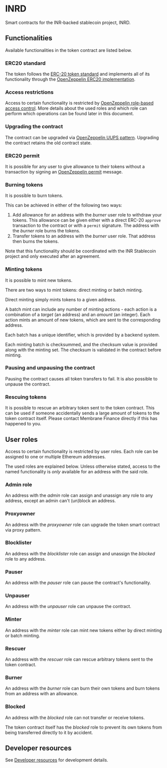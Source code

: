 # INRD

Smart contracts for the INR-backed stablecoin project, INRD.

## Functionalities

Available functionalities in the token contract are listed below.

### ERC20 standard

The token follows the [ERC-20 token standard](https://eips.ethereum.org/EIPS/eip-20) and implements all of its functionality through the [OpenZeppelin ERC20 implementation](https://docs.openzeppelin.com/contracts/4.x/erc20).

### Access restrictions

Access to certain functionality is restricted by [OpenZeppelin role-based access control](https://docs.openzeppelin.com/contracts/4.x/access-control#role-based-access-control). More details about the used roles and which role can perform which operations can be found later in this document.

### Upgrading the contract

The contract can be upgraded via [OpenZeppelin UUPS pattern](https://docs.openzeppelin.com/contracts/4.x/api/proxy#transparent-vs-uups). Upgrading the contract retains the old contract state.

### ERC20 permit

It is possible for any user to give allowance to their tokens without a transaction by signing an [OpenZeppelin permit](https://docs.openzeppelin.com/contracts/4.x/api/token/erc20#ERC20Permit) message.

### Burning tokens

It is possible to burn tokens.

This can be achieved in either of the following two ways:

1. Add allowance for an address with the _burner_ user role to withdraw your tokens. This allowance can be given either with a direct ERC-20 `approve` transaction to the contract or with a `permit` signature. The address with the _burner_ role burns the tokens.
2. Transfer tokens to an address with the _burner_ user role. That address then burns the tokens.

Note that this functionality should be coordinated with the INR Stablecoin project and only executed after an agreement.

### Minting tokens

It is possible to mint new tokens.

There are two ways to mint tokens: direct minting or batch minting.

Direct minting simply mints tokens to a given address.

A batch mint can include any number of minting actions - each action is a combination of a _target_ (an address) and an _amount_ (an integer). Each action mints an amount of new tokens, which are sent to the corresponding address.

Each batch has a unique identifier, which is provided by a backend system.

Each minting batch is checksummed, and the checksum value is provided along with the minting set. The checksum is validated in the contract before minting.

### Pausing and unpausing the contract

Pausing the contract causes all token transfers to fail. It is also possible to unpause the contract.

### Rescuing tokens

It is possible to rescue an arbitrary token sent to the token contract. This can be used if someone accidentally sends a large amount of tokens to the token contract itself. Please contact Membrane Finance directly if this has happened to you.

## User roles

Access to certain functionality is restricted by user roles. Each role can be assigned to one or multiple Ethereum addresses.

The used roles are explained below. Unless otherwise stated, access to the named functionality is _only_ available for an address with the said role.

### Admin role

An address with the _admin_ role can assign and unassign any role to any address, except an admin can't (un)block an address.

### Proxyowner

An address with the _proxyowner_ role can upgrade the token smart contract via proxy pattern.

### Blocklister

An address with the _blocklister_ role can assign and unassign the _blocked_ role to any address.

### Pauser

An address with the _pauser_ role can pause the contract's functionality.

### Unpauser

An address with the _unpauser_ role can unpause the contract.

### Minter

An address with the _minter_ role can mint new tokens either by direct minting or batch minting.

### Rescuer

An address with the _rescuer_ role can rescue arbitrary tokens sent to the token contract.

### Burner

An address with the _burner_ role can burn their own tokens and burn tokens from an address with an allowance.

### Blocked

An address with the _blocked_ role can not transfer or receive tokens.

The token contract itself has the _blocked_ role to prevent its own tokens from being transferred directly to it by accident.

## Developer resources

See [Developer resources](./DEVELOPER.md) for development details.
